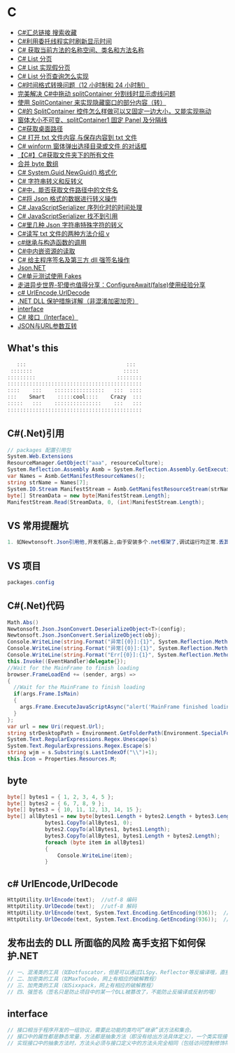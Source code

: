# C

- [C#汇总链接 搜索收藏](https://www.cnblogs.com/bycnboy/p/9040913.html)
- [C#利用委托线程实时刷新显示时间](https://jingyan.baidu.com/article/5d6edee2f701fd99eadeec31.html)
- [C# 获取当前方法的名称空间、类名和方法名称](https://www.cnblogs.com/cang12138/p/7714651.html)
- [C# List 分页](https://blog.csdn.net/rex_man/article/details/14120445)
- [C# List 实现假分页](https://blog.csdn.net/pengyan901120/article/details/82837447)
- [C# List 分页查询怎么实现](https://zhidao.baidu.com/question/406594247.html)
- [C#时间格式转换问题（12 小时制和 24 小时制）](https://www.cnblogs.com/LessIsMoreZ/p/7008867.html)
- [完美解决 C#中拖动 splitContainer 分割线时显示虚线问题](https://www.cnblogs.com/limj1987/p/8392786.html)
- [使用 SplitContainer 来实现隐藏窗口的部分内容（转）](https://www.cnblogs.com/liuxingleiyu/p/5882888.html)
- [C#的 SplitContainer 控件怎么样做可以又固定一边大小，又能实现拖动](https://bbs.csdn.net/topics/300029107)
- [窗体大小不可变、splitContainer1 固定 Panel 及分隔线](http://blog.sina.com.cn/s/blog_7d23f3570101afo7.html)
- [C#获取桌面路径](https://blog.csdn.net/qq_36051316/article/details/80026068)
- [C# 打开 txt 文件内容 与保存内容到 txt 文件](https://www.cnblogs.com/siyuanshuo/p/7297725.html)
- [C# winform 窗体弹出选择目录或文件 的对话框](https://www.cnblogs.com/su-king/p/5122026.html)
- [【C#】C#获取文件夹下的所有文件](https://www.cnblogs.com/willingtolove/p/9235353.html#_label1)
- [合并 byte 数组](https://www.cnblogs.com/yuwuji/p/8081897.html)
- [C# System.Guid.NewGuid() 格式化](https://www.cnblogs.com/AlanYN/p/6559418.html)
- [C# 字符串转义和反转义](https://www.cnblogs.com/sunxi/p/5073872.html)
- [C#中，能否获取文件路径中的文件名](https://zhidao.baidu.com/question/1433970480719842059.html)
- [C#将 Json 格式的数据进行转义操作](https://blog.csdn.net/weixin_39885282/article/details/80023758)
- [C# JavaScriptSerializer 序列化时的时间处理](https://www.cnblogs.com/basterdaidai/p/6212760.html)
- [C# JavaScriptSerializer 找不到引用](https://www.cnblogs.com/zhangjd/p/8135929.html)
- [C#里几种 Json 字符串特殊字符的转义](https://www.cnblogs.com/wuyujie/p/7656488.html)
- [C#读写 txt 文件的两种方法介绍 v](https://www.cnblogs.com/bingxing/p/7147562.html)
- [c#继承与构造函数的调用](https://www.cnblogs.com/chox/p/6722855.html)
- [C#中内嵌资源的读取](http://www.cnblogs.com/sanghg/p/8074745.html)
- [C# 给主程序签名及第三方 dll 强签名操作](https://www.cnblogs.com/xuliangxing/p/6708958.html)
- [Json.NET](https://www.newtonsoft.com/json)
- [C#单元测试使用 Fakes](https://www.cnblogs.com/shaoxuejun/p/5976162.html)
- [走进异步世界-犯傻也值得分享：ConfigureAwait(false)使用经验分享](http://www.cnblogs.com/cmt/p/configure_await_false.html)
- [c# UrlEncode,UrlDecode](https://www.cnblogs.com/lijea/p/4429073.html)
- [.NET DLL 保护措施详解（非混淆加密加壳）](https://www.cnblogs.com/dengxi/p/5750170.html)
- [interface](https://baike.baidu.com/item/interface/6070217?fr=aladdin)
- [C# 接口（Interface）](http://www.runoob.com/csharp/csharp-interface.html)
- [JSON与URL参数互转](https://blog.csdn.net/lihefei_coder/article/details/81417311)

## What's this

```c#
   :::                                :::  
 :::::::                             :::::
:::::::::                          ::::::::
:::::::::::::::::::::::::::::::::::::::::::
::::    :::    ::::::::::::::::   :::  ::::
:::    Smart    :::::cool::::    Crazy  :::
:::::   :::    :::::::::::::::    :::   :::
:::::::::::::::::::::::::::::::::::::::::::
```

## C#(.Net)引用

```c#
// packages 配置引用包
System.Web.Extensions
ResourceManager.GetObject("aaa", resourceCulture);
System.Reflection.Assembly Asmb = System.Reflection.Assembly.GetExecutingAssembly();
var Names = Asmb.GetManifestResourceNames();
string strName = Names[7];
System.IO.Stream ManifestStream = Asmb.GetManifestResourceStream(strName);
byte[] StreamData = new byte[ManifestStream.Length];
ManifestStream.Read(StreamData, 0, (int)ManifestStream.Length);

```

## VS 常用提醒坑

```c#
1. 如Newtonsoft.Json引用他,开发机器上,由于安装多个.net框架了,调试运行均正常.丢其它机器去,由于运行时都是4.0版本,但是目标框架如引用4.5框架时候就会报错.所以尽量可能选择4.0运行时和4.0编译的框架版本

```

## VS 项目

```c#
packages.config
```

## C#(.Net)代码

```c#
Math.Abs()
Newtonsoft.Json.JsonConvert.DeserializeObject<T>(config);
Newtonsoft.Json.JsonConvert.SerializeObject(obj);
Console.WriteLine(string.Format("异常[{0}]:{1}", System.Reflection.MethodBase.GetCurrentMethod().Name, Ex.Message));
Console.WriteLine(string.Format("异常[{0}]:{1}", System.Reflection.MethodBase.GetCurrentMethod().Name, ex.Message));
Console.WriteLine(string.Format("Err[{0}]:{1}", System.Reflection.MethodBase.GetCurrentMethod().Name, ex.Message));
this.Invoke((EventHandler)delegate{});
//Wait for the MainFrame to finish loading
browser.FrameLoadEnd += (sender, args) =>
{
  //Wait for the MainFrame to finish loading
  if(args.Frame.IsMain)
  {
    args.Frame.ExecuteJavaScriptAsync("alert('MainFrame finished loading');");
  }
};
var url = new Uri(request.Url);
string strDesktopPath = Environment.GetFolderPath(Environment.SpecialFolder.DesktopDirectory);
System.Text.RegularExpressions.Regex.Unescape(s)
System.Text.RegularExpressions.Regex.Escape(s)
string wjm = s.Substring(s.LastIndexOf("\\")+1);
this.Icon = Properties.Resources.M;
```

## byte

```c#
byte[] bytes1 = { 1, 2, 3, 4, 5 };
byte[] bytes2 = { 6, 7, 8, 9 };
byte[] bytes3 = { 10, 11, 12, 13, 14, 15 };
byte[] allBytes1 = new byte[bytes1.Length + bytes2.Length + bytes3.Length];
            bytes1.CopyTo(allBytes1, 0);
            bytes2.CopyTo(allBytes1, bytes1.Length);
            bytes3.CopyTo(allBytes1, bytes1.Length + bytes2.Length);
            foreach (byte item in allBytes1)
            {
                Console.WriteLine(item);
            }

```

## c# UrlEncode,UrlDecode

```c#
HttpUtility.UrlEncode(text);  //utf-8 编码
HttpUtility.UrlDecode(text);  //utf-8 解码
HttpUtility.UrlEncode(text, System.Text.Encoding.GetEncoding(936));  //gb2312编码
HttpUtility.UrlDecode(text, System.Text.Encoding.GetEncoding(936));  //gb2312解码
```

## 发布出去的 DLL 所面临的风险 高手支招下如何保护.NET

```c#
// 一、混淆类的工具（如Dotfuscator，但是可以通过ILSpy、Reflector等反编译哦，直接COPY代码也能运行）
// 二、加密类的工具（如MaxToCode，网上有相应的破解教程）
// 三、加壳类的工具（如Sixxpack，网上有相应的破解教程）
// 四、强签名（签名只是防止项目中的某一个DLL被篡改了，不能防止反编译或反射的哦）
```

## interface

```c#
// 接口相当于程序开发的一组协议，需要此功能的类均可”继承”该方法和集合。
// 接口中的属性都是静态常量，方法都是抽象方法（即没有给出方法具体定义），一个类实现接口后，将继承接口中的所有静态常量。
// 实现接口中的抽象方法时，方法头必须与接口定义中的方法头完全相同（包括访问控制修饰符、返回值类型、参数列表等）
```
